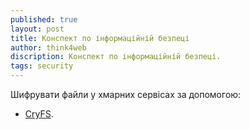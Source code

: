 ```yaml
---
published: true
layout: post
title: Конспект по інформаційній безпеці 
author: think4web
discription: Конспект по інформаційній безпеці.
tags: security
---
```


Шифрувати файли у хмарних сервісах за допомогою:
- [CryFS](/CryFS/).
